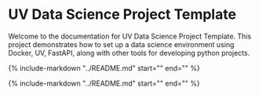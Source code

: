 # UV Data Science Project Template

Welcome to the documentation for UV Data Science Project Template. This project demonstrates how to set up a data science environment using Docker, UV, FastAPI, along with other tools for developing python projects.

<!-- Include the content of README.md -->
{%
    include-markdown "../README.md"
    start="<!--docs-ref-index-1-start-->"
    end="<!--docs-ref-index-1-end-->"
%}

{%
    include-markdown "../README.md"
    start="<!--docs-ref-index-2-start-->"
    end="<!--docs-ref-index-2-end-->"
%}
